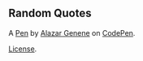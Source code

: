 Random Quotes
-------------


A [Pen](https://codepen.io/amgenene433/pen/NgEzEK) by [Alazar Genene](http://codepen.io/amgenene433) on [CodePen](http://codepen.io/).

[License](https://codepen.io/amgenene433/pen/NgEzEK/license).